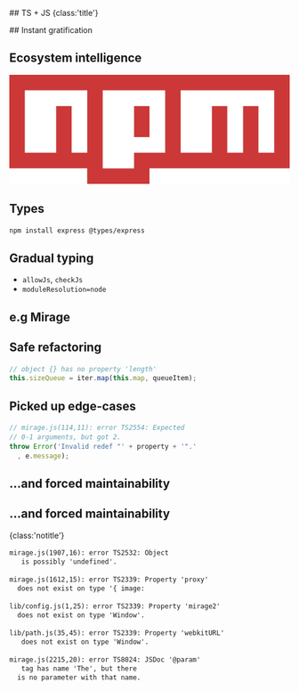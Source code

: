 ## TS + JS
{class:'title'}

## Instant gratification

## Ecosystem intelligence

![npm](src/img/npm.png)

## Types

```sh
npm install express @types/express
```

## Gradual typing

- `allowJs`, `checkJs`
- `moduleResolution=node`

## e.g Mirage


## Safe refactoring

```javascript
// object {} has no property 'length'
this.sizeQueue = iter.map(this.map, queueItem);
```

## Picked up edge-cases

```javascript
// mirage.js(114,11): error TS2554: Expected 
// 0-1 arguments, but got 2.
throw Error('Invalid redef "' + property + '".'
  , e.message);
```

## ...and forced maintainability

## ...and forced maintainability
{class:'notitle'}
```
mirage.js(1907,16): error TS2532: Object
   is possibly 'undefined'.

mirage.js(1612,15): error TS2339: Property 'proxy' 
  does not exist on type '{ image: 

lib/config.js(1,25): error TS2339: Property 'mirage2' 
  does not exist on type 'Window'.

lib/path.js(35,45): error TS2339: Property 'webkitURL'
   does not exist on type 'Window'.

mirage.js(2215,20): error TS8024: JSDoc '@param'
   tag has name 'The', but there 
  is no parameter with that name.
```

